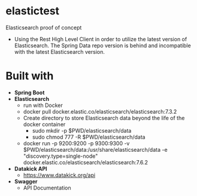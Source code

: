 # elastictest

Elasticsearch proof of concept
- Using the Rest High Level Client in order to utilize the latest version of Elasticsearch. The Spring Data repo version is behind and incompatible with the latest Elasticsearch version.

# Built with
- **Spring Boot**
- **Elasticsearch**
    - run with Docker
    - docker pull docker.elastic.co/elasticsearch/elasticsearch:7.3.2
    - Create directory to store Elasticsearch data beyond the life of the docker container
        - sudo mkdir -p $PWD/elasticsearch/data
        - sudo chmod 777 -R $PWD/elasticsearch/data
    - docker run -p 9200:9200 -p 9300:9300 -v $PWD/elasticsearch/data:/usr/share/elasticsearch/data -e "discovery.type=single-node" docker.elastic.co/elasticsearch/elasticsearch:7.6.2
- **Datakick API**
  - https://www.datakick.org/api
-  **Swagger**
      - API Documentation
